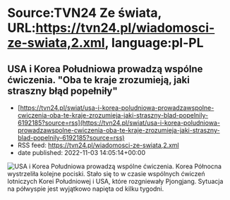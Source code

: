 # Source:TVN24 Ze świata, URL:https://tvn24.pl/wiadomosci-ze-swiata,2.xml, language:pl-PL

## USA i Korea Południowa prowadzą wspólne ćwiczenia. "Oba te kraje zrozumieją, jaki straszny błąd popełniły"
 - [https://tvn24.pl/swiat/usa-i-korea-poludniowa-prowadzawspolne-cwiczenia-oba-te-kraje-zrozumieja-jaki-straszny-blad-popelnily-6192185?source=rss](https://tvn24.pl/swiat/usa-i-korea-poludniowa-prowadzawspolne-cwiczenia-oba-te-kraje-zrozumieja-jaki-straszny-blad-popelnily-6192185?source=rss)
 - RSS feed: https://tvn24.pl/wiadomosci-ze-swiata,2.xml
 - date published: 2022-11-03 14:05:14+00:00

<img alt="USA i Korea Południowa prowadzą wspólne ćwiczenia. " src="https://tvn24.pl/polska/cdn-zdjecie-bmjwrt-korea-polnocna-wystrzelila-kolejne-pociski-6192214/alternates/LANDSCAPE_1280" />
    Korea Północna wystrzeliła kolejne pociski. Stało się to w czasie wspólnych ćwiczeń lotniczych Korei Południowej i USA, które rozgniewały Pjongjang. Sytuacja na półwyspie jest wyjątkowo napięta od kilku tygodni.

